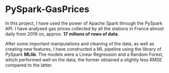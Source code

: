 # PySpark-GasPrices

In this project, I have used the power of Apache Spark through the PySpark API. I have analysed gas prices collected by all the stations in France almost daily from 2019 on, approx. **17 milions of rows of data**. 

After some important manipulations and cleaning of the data, as well as creating new features, I have constructed a ML pipeline using the library of PySpark **MLlib**. The models were a Linear Regression and a Random Forest, which performed well on the data; the former obtained a slightly less RMSE compared to the latter.
